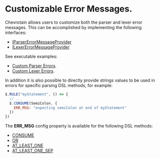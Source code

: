 # Customizable Error Messages.

Chevrotain allows users to customize both the parser and lexer error messages.
This can be accomplished by implementing the following interfaces:

- [IParserErrorMessageProvider](https://sap.github.io/chevrotain/documentation/7_0_0/interfaces/iparsererrormessageprovider.html)
- [ILexerErrorMessageProvider](https://sap.github.io/chevrotain/documentation/7_0_0/interfaces/ilexererrormessageprovider.html)

See executable examples:

- [Custom Parser Errors](https://github.com/SAP/chevrotain/blob/master/examples/parser/custom_errors/custom_errors.js).
- [Custom Lexer Errors](https://github.com/SAP/chevrotain/blob/master/examples/lexer/custom_errors/custom_errors.js).

In addition it is also possible to directly provide strings values to be used in errors
for specific parsing DSL methods, for example:

```javascript
$.RULE("myStatement", () => {
  // ...
  $.CONSUME(SemiColon, {
    ERR_MSG: "expecting semiColon at end of myStatement"
  })
})
```

The **ERR_MSG** config property is available for the following DSL methods:

- [CONSUME](https://sap.github.io/chevrotain/documentation/7_0_0/classes/cstparser.html#consume)
- [OR](https://sap.github.io/chevrotain/documentation/7_0_0/classes/cstparser.html#or)
- [AT_LEAST_ONE](https://sap.github.io/chevrotain/documentation/7_0_0/classes/cstparser.html#at_least_one)
- [AT_LEAST_ONE_SEP](https://sap.github.io/chevrotain/documentation/7_0_0/classes/cstparser.html#at_least_one_sep)
